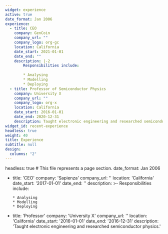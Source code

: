 ```yaml
---
widget: experience
active: true
date_format: Jan 2006
experience:
  - title: CEO
    company: GenCoin
    company_url: ""
    company_logo: org-gc
    location: California
    date_start: 2021-01-01
    date_end: ""
    description: |-2
        Responsibilities include:
        
        * Analysing
        * Modelling
        * Deploying
  - title: Professor of Semiconductor Physics
    company: University X
    company_url: ""
    company_logo: org-x
    location: California
    date_start: 2016-01-01
    date_end: 2020-12-31
    description: Taught electronic engineering and researched semiconductor physics.
widget_id: recent-experience
headless: true
weight: 40
title: Experience
subtitle: null
design:
  columns: "2"
---
```

headless: true  # This file represents a page section.
date_format: Jan 2006

  - title: 'CEO'
    company: 'Sapienza'
    company_url: ''
    location: 'California'
    date_start: '2017-01-01'
    date_end: ''
    description: >-
        Responsibilities include:
        
        * Analysing
        * Modelling
        * Deploying
                
  - title: 'Professor'
    company: 'University X'
    company_url: ''
    location: 'California'
    date_start: '2016-01-01'
    date_end: '2016-12-31'
    description: 'Taught electronic engineering and researched semiconductor physics.'